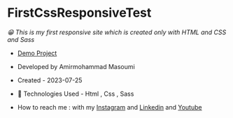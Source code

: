 # FirstCssResponsiveTest
*😁 This is my first responsive site which is created only with HTML and CSS and Sass*
- [Demo Project](https://masoomi1396.github.io/FirstCssResponsiveTest/)
- Developed by Amirmohammad Masoumi
- Created - 2023-07-25
- 🤖 Technologies Used - Html , Css , Sass

- How to reach me : with my
[Instagram](https://www.instagram.com/masoomi1402) and
[Linkedin](https://www.linkedin.com/in/masoumi1402) and
[Youtube](https://www.youtube.com/@masoomi1402)
